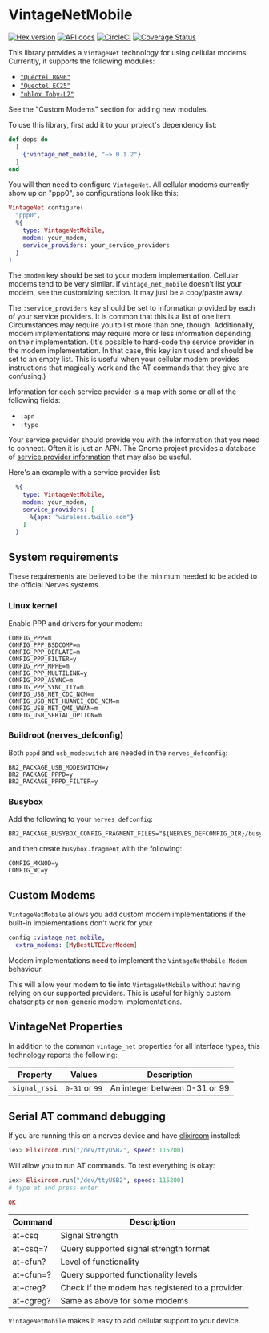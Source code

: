 # VintageNetMobile

[![Hex version](https://img.shields.io/hexpm/v/vintage_net_mobile.svg "Hex version")](https://hex.pm/packages/vintage_net_mobile)
[![API docs](https://img.shields.io/hexpm/v/vintage_net_mobile.svg?label=hexdocs "API docs")](https://hexdocs.pm/vintage_net_mobile/VintageNetMobile.html)
[![CircleCI](https://circleci.com/gh/nerves-networking/vintage_net_mobile.svg?style=svg)](https://circleci.com/gh/nerves-networking/vintage_net_mobile)
[![Coverage Status](https://coveralls.io/repos/github/nerves-networking/vintage_net_mobile/badge.svg?branch=master)](https://coveralls.io/github/nerves-networking/vintage_net_mobile?branch=master)

This library provides a `VintageNet` technology for using cellular modems.
Currently, it supports the following modules:

* [`"Quectel BG96"`](https://www.quectel.com/product/bg96.htm)
* [`"Quectel EC25"`](https://www.quectel.com/product/ec25.htm)
* [`"ublox Toby-L2"`](https://www.u-blox.com/en/product/toby-l2-series)

See the "Custom Modems" section for adding new modules.

To use this library, first add it to your project's dependency list:

```elixir
def deps do
  [
    {:vintage_net_mobile, "~> 0.1.2"}
  ]
end
```

You will then need to configure `VintageNet`. All cellular modems currently show
up on "ppp0", so configurations look like this:

```elixir
VintageNet.configure(
  "ppp0",
  %{
    type: VintageNetMobile,
    modem: your_modem,
    service_providers: your_service_providers
  }
)
```

The `:modem` key should be set to your modem implementation. Cellular modems
tend to be very similar. If `vintage_net_mobile` doesn't list your modem, see
the customizing section. It may just be a copy/paste away.

The `:service_providers` key should be set to information provided by each of
your service providers. It is common that this is a list of one item.
Circumstances may require you to list more than one, though. Additionally, modem
implementations may require more or less information depending on their
implementation. (It's possible to hard-code the service provider in the modem
implementation. In that case, this key isn't used and should be set to an empty
list. This is useful when your cellular modem provides instructions that
magically work and the AT commands that they give are confusing.)

Information for each service provider is a map with some or all of the following
fields:

* `:apn`
* `:type`

Your service provider should provide you with the information that you need to
connect. Often it is just an APN. The Gnome project provides a database of
[service provider
information](https://wiki.gnome.org/Projects/NetworkManager/MobileBroadband/ServiceProviders)
that may also be useful.

Here's an example with a service provider list:

```elixir
  %{
    type: VintageNetMobile,
    modem: your_modem,
    service_providers: [
      %{apn: "wireless.twilio.com"}
    ]
  }
```

## System requirements

These requirements are believed to be the minimum needed to be added to the
official Nerves systems.

### Linux kernel

Enable PPP and drivers for your modem:

```text
CONFIG_PPP=m
CONFIG_PPP_BSDCOMP=m
CONFIG_PPP_DEFLATE=m
CONFIG_PPP_FILTER=y
CONFIG_PPP_MPPE=m
CONFIG_PPP_MULTILINK=y
CONFIG_PPP_ASYNC=m
CONFIG_PPP_SYNC_TTY=m
CONFIG_USB_NET_CDC_NCM=m
CONFIG_USB_NET_HUAWEI_CDC_NCM=m
CONFIG_USB_NET_QMI_WWAN=m
CONFIG_USB_SERIAL_OPTION=m
```

### Buildroot (nerves_defconfig)

Both `pppd` and `usb_modeswitch` are needed in the `nerves_defconfig`:

```text
BR2_PACKAGE_USB_MODESWITCH=y
BR2_PACKAGE_PPPD=y
BR2_PACKAGE_PPPD_FILTER=y
```

### Busybox

Add the following to your `nerves_defconfig`:

```text
BR2_PACKAGE_BUSYBOX_CONFIG_FRAGMENT_FILES="${NERVES_DEFCONFIG_DIR}/busybox.fragment"
```

and then create `busybox.fragment` with the following:

```text
CONFIG_MKNOD=y
CONFIG_WC=y
```

## Custom Modems

`VintageNetMobile` allows you add custom modem implementations if the built-in
implementations don't work for you:

```elixir
config :vintage_net_mobile,
  extra_modems: [MyBestLTEEverModem]
```

Modem implementations need to implement the `VintageNetMobile.Modem` behaviour.

This will allow your modem to tie into `VintageNetMobile` without having relying
on our supported providers. This is useful for highly custom chatscripts or
non-generic modem implementations.

## VintageNet Properties

In addition to the common `vintage_net` properties for all interface types, this technology reports the following:

| Property      | Values         | Description                   |
| ------------- | -------------- | ----------------------------- |
| `signal_rssi` | `0-31` or `99` | An integer between 0-31 or 99 |

## Serial AT command debugging

If you are running this on a nerves device and have
[elixircom](https://github.com/mattludwigs/elixircom) installed:

```elixir
iex> Elixircom.run("/dev/ttyUSB2", speed: 115200)
```

Will allow you to run AT commands. To test everything is okay:

```elixir
iex> Elixircom.run("/dev/ttyUSB2", speed: 115200)
# type at and press enter

OK
```

| Command   | Description                                      |
| --------- | ------------------------------------------------ |
| at+csq    | Signal Strength                                  |
| at+csq=?  | Query supported signal strength format           |
| at+cfun?  | Level of functionality                           |
| at+cfun=? | Query supported functionality levels             |
| at+creg?  | Check if the modem has registered to a provider. |
| at+cgreg? | Same as above for some modems                    |

`VintageNetMobile` makes it easy to add cellular support to your device.
